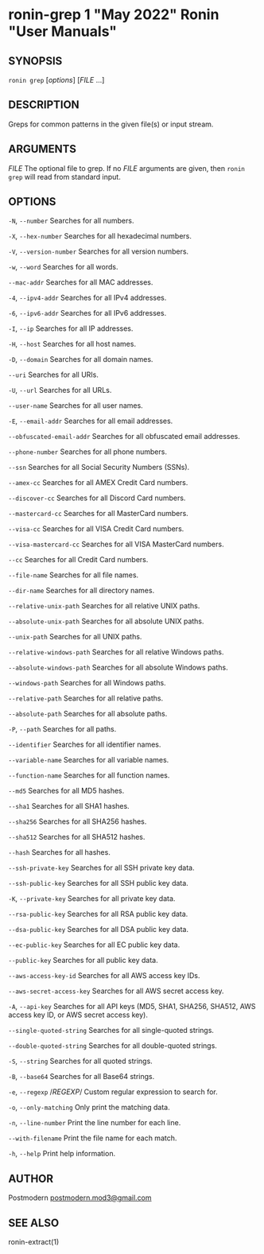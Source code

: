 # ronin-grep 1 "May 2022" Ronin "User Manuals"

## SYNOPSIS

`ronin grep` [*options*] [*FILE* ...]

## DESCRIPTION

Greps for common patterns in the given file(s) or input stream.

## ARGUMENTS

*FILE*
  The optional file to grep. If no *FILE* arguments are given, then
  `ronin grep` will read from standard input.

## OPTIONS

`-N`, `--number`
  Searches for all numbers.

`-X`, `--hex-number`
  Searches for all hexadecimal numbers.

`-V`, `--version-number`
  Searches for all version numbers.

`-w`, `--word`
  Searches for all words.

`--mac-addr`
  Searches for all MAC addresses.

`-4`, `--ipv4-addr`
  Searches for all IPv4 addresses.

`-6`, `--ipv6-addr`
  Searches for all IPv6 addresses.

`-I`, `--ip`
  Searches for all IP addresses.

`-H`, `--host`
  Searches for all host names.

`-D`, `--domain`
  Searches for all domain names.

`--uri`
  Searches for all URIs.

`-U`, `--url`
  Searches for all URLs.

`--user-name`
  Searches for all user names.

`-E`, `--email-addr`
  Searches for all email addresses.

`--obfuscated-email-addr`
  Searches for all obfuscated email addresses.

`--phone-number`
  Searches for all phone numbers.

`--ssn`
  Searches for all Social Security Numbers (SSNs).

`--amex-cc`
  Searches for all AMEX Credit Card numbers.

`--discover-cc`
  Searches for all Discord Card numbers.

`--mastercard-cc`
  Searches for all MasterCard numbers.

`--visa-cc`
  Searches for all VISA Credit Card numbers.

`--visa-mastercard-cc`
  Searches for all VISA MasterCard numbers.

`--cc`
  Searches for all Credit Card numbers.

`--file-name`
  Searches for all file names.

`--dir-name`
  Searches for all directory names.

`--relative-unix-path`
  Searches for all relative UNIX paths.

`--absolute-unix-path`
  Searches for all absolute UNIX paths.

`--unix-path`
  Searches for all UNIX paths.

`--relative-windows-path`
  Searches for all relative Windows paths.

`--absolute-windows-path`
  Searches for all absolute Windows paths.

`--windows-path`
  Searches for all Windows paths.

`--relative-path`
  Searches for all relative paths.

`--absolute-path`
  Searches for all absolute paths.

`-P`, `--path`
  Searches for all paths.

`--identifier`
  Searches for all identifier names.

`--variable-name`
  Searches for all variable names.

`--function-name`
  Searches for all function names.

`--md5`
  Searches for all MD5 hashes.

`--sha1`
  Searches for all SHA1 hashes.

`--sha256`
  Searches for all SHA256 hashes.

`--sha512`
  Searches for all SHA512 hashes.

`--hash`
  Searches for all hashes.

`--ssh-private-key`
  Searches for all SSH private key data.

`--ssh-public-key`
  Searches for all SSH public key data.

`-K`, `--private-key`
  Searches for all private key data.

`--rsa-public-key`
  Searches for all RSA public key data.

`--dsa-public-key`
  Searches for all DSA public key data.

`--ec-public-key`
  Searches for all EC public key data.

`--public-key`
  Searches for all public key data.

`--aws-access-key-id`
  Searches for all AWS access key IDs.

`--aws-secret-access-key`
  Searches for all AWS secret access key.

`-A`, `--api-key`
  Searches for all API keys (MD5, SHA1, SHA256, SHA512, AWS access key ID, or
  AWS secret access key).

`--single-quoted-string`
  Searches for all single-quoted strings.

`--double-quoted-string`
  Searches for all double-quoted strings.

`-S`, `--string`
  Searches for all quoted strings.

`-B`, `--base64`
  Searches for all Base64 strings.

`-e`, `--regexp` /*REGEXP*/
  Custom regular expression to search for.

`-o`, `--only-matching`
  Only print the matching data.

`-n`, `--line-number`
  Print the line number for each line.

`--with-filename`
  Print the file name for each match.

`-h`, `--help`
  Print help information.

## AUTHOR

Postmodern <postmodern.mod3@gmail.com>

## SEE ALSO

ronin-extract(1)
